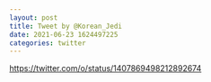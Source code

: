 ```yaml
--- 
layout: post 
title: Tweet by @Korean_Jedi 
date: 2021-06-23 1624497225 
categories: twitter 
--- 
```

https://twitter.com/o/status/1407869498212892674